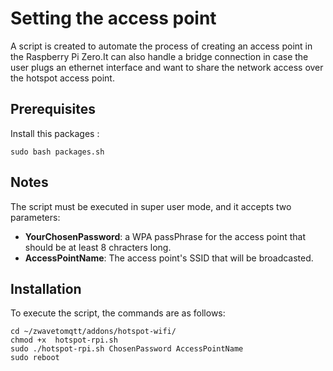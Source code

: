 # Setting the access point

A script is created to automate the process of creating an access point in the Raspberry Pi Zero.It can also handle a bridge connection in case the user plugs an ethernet interface and want to share the network access over the hotspot access point.

## Prerequisites

Install this packages  : 

```
sudo bash packages.sh
```

## Notes

The script must be executed in super user mode, and it accepts two parameters:
+ __YourChosenPassword__: a WPA passPhrase for the access point that should be at least 8 chracters long. </b> 
+ __AccessPointName__: The access point's SSID that will be broadcasted.

## Installation

To execute the script, the commands are as follows: 

```
cd ~/zwavetomqtt/addons/hotspot-wifi/
chmod +x  hotspot-rpi.sh 
sudo ./hotspot-rpi.sh ChosenPassword AccessPointName
sudo reboot
```
